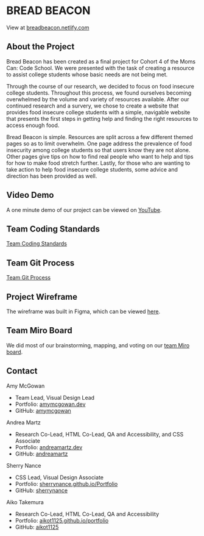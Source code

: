 
# BREAD BEACON

View at [breadbeacon.netlify.com](https://breadbeacon.netlify.com/)

## About the Project

Bread Beacon has been created as a final project for Cohort 4 of the Moms Can: Code School.  We were presented with the task of creating a resource to assist college students whose basic needs are not being met.  

Through the course of our research, we decided to focus on food insecure college students.  Throughout this process, we found ourselves becoming overwhelmed by the volume and variety of resources available.  After our continued research and a survery, we chose to create a website that provides food insecure college students with a simple, navigable website that presents the first steps in getting help and finding the right resources to access enough food.  

Bread Beacon is simple.  Resources are split across a few different themed pages so as to limit overwhelm.  One page address the prevalence of food insecurity among college students so that users know they are not alone.  Other pages give tips on how to find real people who want to help and tips for how to make food stretch further.  Lastly, for those who are wanting to take action to help food insecure college students, some advice and direction has been provided as well.

## Video Demo

A one minute demo of our project can be viewed on [YouTube](#).

## Team Coding Standards

[Team Coding Standards](coding-standards.md)

## Team Git Process

[Team Git Process](git-process.md)

## Project Wireframe

The wireframe was built in Figma, which can be viewed [here](https://www.figma.com/file/8YjEBZbz8hxEmoX9fGkWri/Final-Project-MCC-Cohort-4-Team-2?node-id=14%3A2).

## Team Miro Board

We did most of our brainstorming, mapping, and voting on our [team Miro board](https://miro.com/welcomeonboard/XKTjJpGWyj7lHcvSugpM8y4TC28JVuseaN69ReL8n5YqQ5Ej4HPGoJMvLrWnqO4t).

## Contact

Amy McGowan
* Team Lead, Visual Design Lead
* Portfolio: [amymcgowan.dev](https://amymcgowan.dev/)
* GitHub: [amymcgowan](https://github.com/amymcgowan)

Andrea Martz
* Research Co-Lead, HTML Co-Lead, QA and Accessibility, and CSS Associate
* Portfolio: [andreamartz.dev](https://andreamartz.dev/)
* GitHub: [andreamartz](https://github.com/andreamartz)

Sherry Nance
* CSS Lead, Visual Design Associate
* Portfolio: [sherrynance.github.io/Portfolio](https://sherrynance.github.io/Portfolio/)
* GitHub: [sherrynance](https://github.com/sherrynance)

Aiko Takemura
* Research Co-Lead, HTML Co-Lead, QA and Accessibility
* Portfolio: [aikot1125.github.io/portfolio](https://aikot1125.github.io/portfolio/)
* GitHub: [aikot1125](https://github.com/aikot1125)


